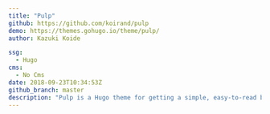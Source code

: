 ```yaml
---
title: "Pulp"
github: https://github.com/koirand/pulp
demo: https://themes.gohugo.io/theme/pulp/
author: Kazuki Koide

ssg:
  - Hugo
cms:
  - No Cms
date: 2018-09-23T10:34:53Z
github_branch: master
description: "Pulp is a Hugo theme for getting a simple, easy-to-read blog site."
---
```

